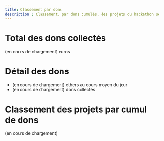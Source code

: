 ```yaml
---
title: Classement par dons
description : Classement, par dons cumulés, des projets du hackathon seniors et autonomies du CD92
---
```

# Total des dons collectés

<span id="collected_sum_eur">(en cours de chargement)</span> euros


# Détail des dons

- <span id="collected_sum_eth">(en cours de chargement)</span> ethers au cours moyen du jour
- <span id="collected_nb">(en cours de chargement)</span> dons collectés

# Classement des projets par cumul de dons

<div id="ranked_addresses">(en cours de chargement)</div>
